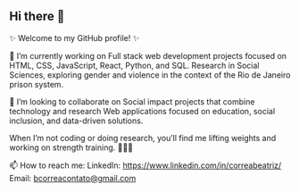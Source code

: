 ## Hi there 👋
✨ Welcome to my GitHub profile! ✨

🔭 I’m currently working on
Full stack web development projects focused on HTML, CSS, JavaScript, React, Python, and SQL.
Research in Social Sciences, exploring gender and violence in the context of the Rio de Janeiro prison system.

👯 I’m looking to collaborate on
Social impact projects that combine technology and research
Web applications focused on education, social inclusion, and data-driven solutions.

When I’m not coding or doing research, you’ll find me lifting weights and working on strength training. 🏋️‍♀️💪

📫 How to reach me:
LinkedIn: https://www.linkedin.com/in/correabeatriz/
Email: bcorreacontato@gmail.com
